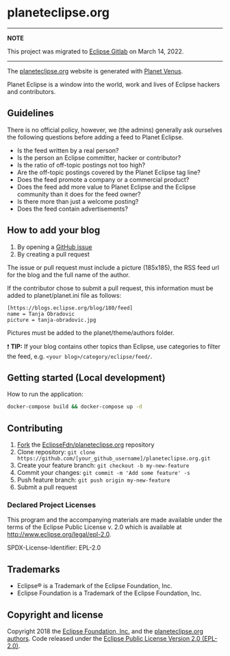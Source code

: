 # planeteclipse.org

---
**NOTE**

This project was migrated to [Eclipse Gitlab](https://gitlab.eclipse.org/eclipsefdn/it/websites/planeteclipse.org) on March 14, 2022.

---

The [planeteclipse.org](https://planeteclipse.org) website is generated with [Planet Venus](https://github.com/rubys/venus).

Planet Eclipse is a window into the world, work and lives of Eclipse hackers and contributors.

## Guidelines

There is no official policy, however, we (the admins) generally ask ourselves the following questions before adding a feed to Planet Eclipse.

* Is the feed written by a real person?
* Is the person an Eclipse committer, hacker or contributor?
* Is the ratio of off-topic postings not too high?
* Are the off-topic postings covered by the Planet Eclipse tag line?
* Does the feed promote a company or a commercial product?
* Does the feed add more value to Planet Eclipse and the Eclipse community than it does for the feed owner?
* Is there more than just a welcome posting?
* Does the feed contain advertisements?

## How to add your blog
1. By opening a [GitHub issue](https://github.com/EclipseFdn/planeteclipse.org/issues/new?template=add_blog.md)
2. By creating a pull request

The issue or pull request must include a picture (185x185), the RSS feed url for the blog and the full name of the author.

If the contributor chose to submit a pull request, this information must be added to planet/planet.ini file as follows:

~~~~
[https://blogs.eclipse.org/blog/180/feed]
name = Tanja Obradovic
picture = tanja-obradovic.jpg
~~~~

Pictures must be added to the planet/theme/authors folder.

:exclamation: **TIP:** If your blog contains other topics than Eclipse, use categories to filter the feed, e.g. ```<your blog>/category/eclipse/feed/```.

## Getting started (Local development)

How to run the application:

```bash
docker-compose build && docker-compose up -d
```

## Contributing

1. [Fork](https://help.github.com/articles/fork-a-repo/) the [EclipseFdn/planeteclipse.org](https://github.com/EclipseFdn/planeteclipse.org) repository
2. Clone repository: `git clone https://github.com/[your_github_username]/planeteclipse.org.git`
3. Create your feature branch: `git checkout -b my-new-feature`
4. Commit your changes: `git commit -m 'Add some feature' -s`
5. Push feature branch: `git push origin my-new-feature`
6. Submit a pull request

### Declared Project Licenses

This program and the accompanying materials are made available under the terms
of the Eclipse Public License v. 2.0 which is available at
http://www.eclipse.org/legal/epl-2.0.

SPDX-License-Identifier: EPL-2.0

## Trademarks

* Eclipse® is a Trademark of the Eclipse Foundation, Inc.
* Eclipse Foundation is a Trademark of the Eclipse Foundation, Inc.

## Copyright and license

Copyright 2018 the [Eclipse Foundation, Inc.](https://www.eclipse.org) and the [planeteclipse.org authors](https://github.com/EclipseFdn/planeteclipse.org/graphs/contributors). Code released under the [Eclipse Public License Version 2.0 (EPL-2.0)](https://github.com/EclipseFdn/planeteclipse.org/blob/src/LICENSE).
